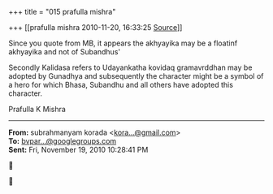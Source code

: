 +++
title = "015 prafulla mishra"

+++
[[prafulla mishra	2010-11-20, 16:33:25 [Source](https://groups.google.com/g/bvparishat/c/8qccy33BzDY)]]



Since you quote from MB, it appears the akhyayika may be a floatinf akhyayika and not of Subandhus'

Secondly Kalidasa refers to Udayankatha kovidaq gramavrddhan may be adopted by Gunadhya and subsequently the character might be a symbol of a hero for which Bhasa, Subandhu and all others have adopted this character.

Prafulla K Mishra  

------------------------------------------------------------------------

**From:** subrahmanyam korada \<[kora...@gmail.com]()\>  
**To:** [bvpar...@googlegroups.com]()  
**Sent:** Fri, November 19, 2010 10:28:41 PM





